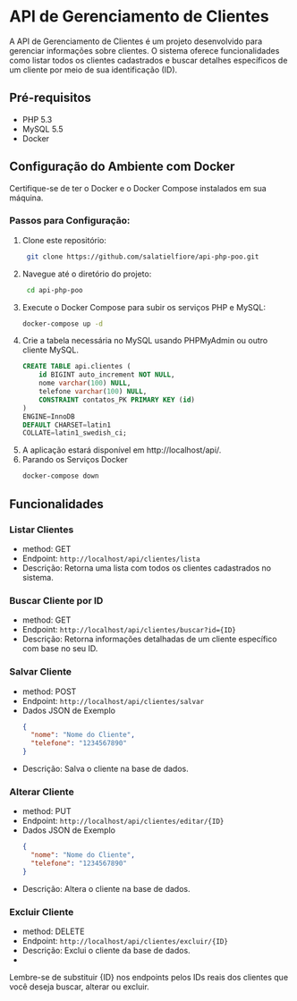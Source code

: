 # API de Gerenciamento de Clientes

A API de Gerenciamento de Clientes é um projeto desenvolvido para gerenciar informações sobre clientes. O sistema
oferece funcionalidades como listar todos os clientes cadastrados e buscar detalhes específicos de um cliente por meio
de sua identificação (ID).

## Pré-requisitos

- PHP 5.3
- MySQL 5.5
- Docker

## Configuração do Ambiente com Docker

Certifique-se de ter o Docker e o Docker Compose instalados em sua máquina.

### Passos para Configuração:

1. Clone este repositório:
   ```bash
    git clone https://github.com/salatielfiore/api-php-poo.git
    ```
2. Navegue até o diretório do projeto:
   ```bash
    cd api-php-poo
    ```
3. Execute o Docker Compose para subir os serviços PHP e MySQL:
    ```bash
    docker-compose up -d
   ```
4. Crie a tabela necessária no MySQL usando PHPMyAdmin ou outro cliente MySQL.
    ```sql
    CREATE TABLE api.clientes (
        id BIGINT auto_increment NOT NULL,
        nome varchar(100) NULL,
        telefone varchar(100) NULL,
        CONSTRAINT contatos_PK PRIMARY KEY (id)
    )
    ENGINE=InnoDB
    DEFAULT CHARSET=latin1
    COLLATE=latin1_swedish_ci;
   ```
5. A aplicação estará disponível em http://localhost/api/.
6. Parando os Serviços Docker
    ```bash
    docker-compose down
   ```

## Funcionalidades

### Listar Clientes

- method: GET
- Endpoint: `http://localhost/api/clientes/lista`
- Descrição: Retorna uma lista com todos os clientes cadastrados no sistema.

### Buscar Cliente por ID

- method: GET
- Endpoint: `http://localhost/api/clientes/buscar?id={ID}`
- Descrição: Retorna informações detalhadas de um cliente específico com base no seu ID.

### Salvar Cliente

- method: POST
- Endpoint: `http://localhost/api/clientes/salvar`
- Dados JSON de Exemplo
   ```json
   {
     "nome": "Nome do Cliente",
     "telefone": "1234567890"
   }
  ```
- Descrição: Salva o cliente na base de dados.

### Alterar Cliente

- method: PUT
- Endpoint: `http://localhost/api/clientes/editar/{ID}`
- Dados JSON de Exemplo
   ```json
   {
     "nome": "Nome do Cliente",
     "telefone": "1234567890"
   }
  ```
- Descrição: Altera o cliente na base de dados.

### Excluir Cliente

- method: DELETE
- Endpoint: `http://localhost/api/clientes/excluir/{ID}`
- Descrição: Exclui o cliente da base de dados.
-

Lembre-se de substituir {ID} nos endpoints pelos IDs reais dos clientes que você deseja buscar, alterar ou excluir.
